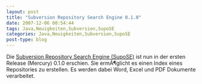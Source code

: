 ```yaml
---
layout: post
title: "Subversion Repository Search Engine 0.1.0"
date: 2007-12-06 00:54:44
tags: Java,Neuigkeiten,Subversion,SupoSE
categories: Java,Neuigkeiten,Subversion,SupoSE
post-type: blog
---
```

Die <a href="http://supose.soebes.de"  title="SupoSE">Subversion Repository Search Engine (SupoSE)</a> ist nun in der ersten Release (Mercury) 0.1.0 erschien. Sie ermÃ¶glicht es einen Index eines Repositories zu erstellen. Es werden dabei Word, Excel und PDF Dokumente verarbeitet. 